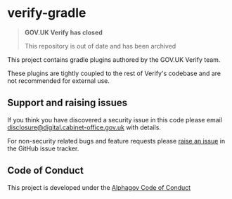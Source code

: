 verify-gradle
=============

>**GOV.UK Verify has closed**
>
>This repository is out of date and has been archived

This project contains gradle plugins authored by the GOV.UK Verify team.

These plugins are tightly coupled to the rest of Verify's codebase and are not
recommended for external use.

Support and raising issues
--------------------------

If you think you have discovered a security issue in this code please email [disclosure@digital.cabinet-office.gov.uk](mailto:disclosure@digital.cabinet-office.gov.uk) with details.

For non-security related bugs and feature requests please [raise an issue](https://github.com/alphagov/verify-gradle/issues/new) in the GitHub issue tracker.

Code of Conduct
---------------

This project is developed under the [Alphagov Code of Conduct](https://github.com/alphagov/code-of-conduct)
